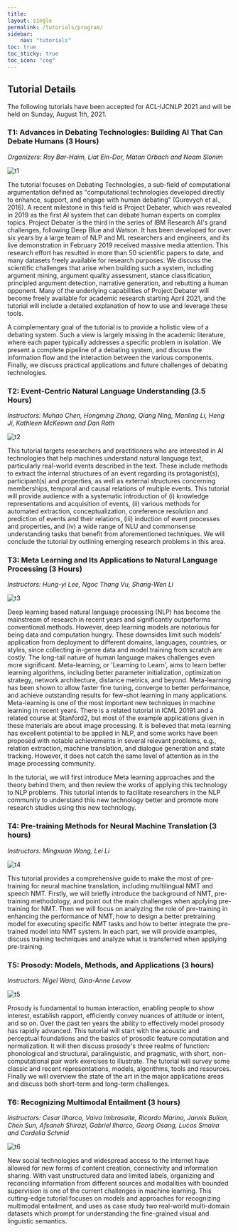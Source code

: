 ```yaml
---
title:  
layout: single
permalink: /tutorials/program/
sidebar: 
    nav: "tutorials"
toc: true
toc_sticky: true
toc_icon: "cog"
---
```

## Tutorial Details

The following tutorials have been accepted for ACL-IJCNLP 2021 and will be held on Sunday, August 1th, 2021. 
		
### T1: Advances in Debating Technologies: Building AI That Can Debate Humans (3 Hours) <br/>
*Organizers: Roy Bar-Haim, Liat Ein-Dor, Matan Orbach and Noam Slonim*

![t1](/assets/images/t1.png)

The tutorial focuses on Debating Technologies, a sub-field of computational argumentation defined as "computational technologies developed directly to enhance, support, and engage with human debating" (Gurevych et al., 2016). A recent milestone in this field is Project Debater, which was revealed in 2019 as the first AI system that can debate human experts on complex topics. Project Debater is the third in the series of IBM Research AI's grand challenges, following Deep Blue and Watson. It has been developed for over six years by a large team of NLP and ML researchers and engineers, and its live demonstration in February 2019 received massive media attention. This research effort has resulted in more than 50 scientific papers to date, and many datasets freely available for research purposes. We discuss the scientific challenges that arise when building such a system, including argument mining, argument quality assessment, stance classification, principled argument detection, narrative generation, and rebutting a human opponent. Many of the underlying capabilities of Project Debater will become freely available for academic research starting April 2021, and the tutorial will include a detailed explanation of how to use and leverage these tools.

A complementary goal of the tutorial is to provide a holistic view of a debating system. Such a view is largely missing in the academic literature, where each paper typically addresses a specific problem in isolation. We present a complete pipeline of a debating system, and discuss the information flow and the interaction between the various components. Finally, we discuss practical applications and future challenges of debating technologies. 

### T2: Event-Centric Natural Language Understanding (3.5 Hours)
*Instructors: Muhao Chen, Hongming Zhang, Qiang Ning, Manling Li, Heng Ji, Kathleen McKeown and Dan Roth*

![t2](/assets/images/t2.png)   

This tutorial targets researchers and practitioners who are interested in AI technologies that help machines understand natural language text, particularly real-world events described in the text. These include methods to extract the internal structures of an event regarding its protagonist(s), participant(s) and properties, as well as external structures concerning memberships, temporal and causal relations of multiple events. This tutorial will provide audience with a systematic introduction of (i) knowledge representations and acquisition of events, (ii) various methods for automated extraction, conceptualization, coreference resolution and prediction of events and their relations, (iii) induction of event processes and properties, and (iv) a wide range of NLU and commonsense understanding tasks that benefit from aforementioned techniques. We will conclude the tutorial by outlining emerging research problems in this area. 

### T3: Meta Learning and Its Applications to Natural Language Processing (3 Hours)
*Instructors: Hung-yi Lee, Ngoc Thang Vu, Shang-Wen Li*

![t3](/assets/images/t3.png)    

Deep learning based natural language processing (NLP) has become the mainstream of research in recent years and significantly outperforms conventional methods. However, deep learning models are notorious for being data and computation hungry. These downsides limit such models’ application from deployment to different domains, languages, countries, or styles, since collecting in-genre data and model training from scratch are costly. The long-tail nature of human language makes challenges even more significant.
Meta-learning, or 'Learning to Learn', aims to learn better learning algorithms, including better parameter initialization, optimization strategy, network architecture, distance metrics, and beyond. Meta-learning has been shown to allow faster fine tuning, converge to better performance, and achieve outstanding results for few-shot learning in many applications. Meta-learning is one of the most important new techniques in machine learning in recent years. There is a related tutorial in ICML 20191 and a related course at Stanford2, but most of the example applications given in these materials are about image processing. It is believed that meta learning has excellent potential to be applied in NLP, and some works have been proposed with notable achievements in several relevant problems, e.g., relation extraction, machine translation, and dialogue generation and state tracking. However, it does not catch the same level of attention as in the image processing community. 

In the tutorial, we will first introduce Meta learning approaches and the theory behind them, and then review the works of applying this technology to NLP problems. This tutorial intends to facilitate researchers in the NLP community to understand this new technology better and promote more research studies using this new technology.

### T4: Pre-training Methods for Neural Machine Translation (3 hours) 

*Instructors: Mingxuan Wang, Lei Li* 

![t4](/assets/images/t4.png)  

This tutorial provides a comprehensive guide to make the most of pre-training for neural machine translation, including multilingual NMT and speech NMT. Firstly, we will briefly introduce the background of NMT, pre-training methodology, and point out the main challenges when applying pre-training for NMT. Then we will focus on analyzing the role of pre-training in enhancing the performance of NMT, how to design a better pretraining model for executing specific NMT tasks and how to better integrate the pre-trained model into NMT system. In each part, we will provide examples, discuss training techniques and analyze what is transferred when applying pre-training. 

### T5: Prosody: Models, Methods, and Applications (3 hours)

*Instructors: Nigel Ward, Gina-Anne Levow* 

![t5](/assets/images/t5.png)  

Prosody is fundamental to human interaction, enabling people to show interest, establish rapport, efficiently convey nuances of attitude or intent, and so on. Over the past ten years the ability to effectively model prosody has rapidly advanced. This tutorial will start with the acoustic and perceptual foundations and the basics of prosodic feature computation and normalization. It will then discuss prosody's three realms of function: phonological and structural, paralinguistic, and pragmatic, with short, non-computational pair work exercises to illustrate. The tutorial will survey some classic and recent representations, models, algorithms, tools and resources. Finally we will overview the state of the art in the major applications areas and discuss both short-term and long-term challenges.​ 

### T6: Recognizing Multimodal Entailment (3 hours)
*Instructors: Cesar Ilharco, Vaiva Imbrasaite, Ricardo Marino, Jannis Bulian, Chen Sun, Afsaneh Shirazi, Gabriel Ilharco, Georg Osang, Lucas Smaira and Cordelia Schmid*

![t6](/assets/images/t6.png)        

New social technologies and widespread access to the internet have allowed for new forms of content creation, connectivity and information sharing. With vast unstructured data and limited labels, organizing and reconciling information from different sources and modalities with bounded supervision is one of the current challenges in machine learning. This cutting-edge tutorial focuses on models and approaches for recognizing multimodal entailment, and uses as case study two real-world multi-domain datasets which prompt for understanding the fine-grained visual and linguistic semantics. 






